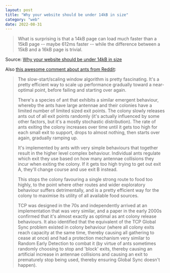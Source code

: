 ```yaml
---
layout: post
title: "Why your website should be under 14kB in size"
category: "web"
date: 2022-08-31
---
```


> What is surprising is that a 14kB page can load much faster than a 15kB page -- maybe 612ms faster -- while the difference between a 15kB and a 16kB page is trivial.

Source: [Why your website should be under 14kB in size](https://endtimes.dev/why-your-website-should-be-under-14kb-in-size/)

Also [this awesome comment about ants from Reddit](https://www.reddit.com/r/programming/comments/wx69fs/comment/ilplkgs/?utm_source=reddit&utm_medium=web2x&context=3):

> The slow-start/scaling window algorithm is pretty fascinating. It's a pretty efficient way to scale up performance gradually toward a near-optimal point, before failing and starting over again.
> 
> There's a species of ant that exhibits a similar emergent behaviour, whereby the ants have large antennae and their colonies have a limited number of limited sized exit points. The colony slowly releases ants out of all exit points randomly (it's actually influenced by some other factors, but it's a mostly stochastic distribution). The rate of ants exiting the colony increases over time until it gets too high for each small exit to support, drops to almost nothing, then starts over again, gradually ramping up.
> 
> It's implemented by ants with very simple behaviours that together result in the higher level complex behaviour. Individual ants regulate which exit they use based on how many antennae collisions they incur when exiting the colony. If it gets too high trying to get out exit A, they'll change course and use exit B instead.
> 
> This stops the colony favouring a single strong route to food too highly, to the point where other routes and wider exploratory behaviour suffers detrimentally, and is a pretty efficient way for the colony to maximise its utility of all available food sources.
> 
> TCP was designed in the 70s and independently arrived at an implementation that was very similar, and a paper in the early 2000s confirmed that it's almost exactly as optimal as ant colony release behaviours. It also identified that the equivalent of the TCP Global Sync problem existed in colony behaviour (where all colony exits reach capacity at the same time, thereby causing all gathering to cease at once) and had a protection mechanism very similar to Random Early Detection to combat it (by virtue of ants sometimes randomly choosing to stop and 'block' exits, thereby causing an artificial increase in antennae collisions and causing an exit to prematurely stop being used, thereby ensuring Global Sync doesn't happen).
